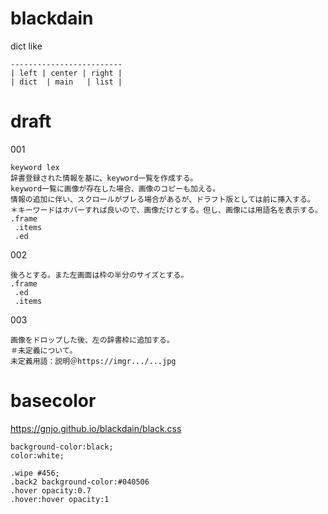 # blackdain
dict like
```
-------------------------
| left | center | right |
| dict  | main   | list |
```
# draft
001
```
keyword lex
辞書登録された情報を基に、keyword一覧を作成する。
keyword一覧に画像が存在した場合、画像のコピーも加える。
情報の追加に伴い、スクロールがブレる場合があるが、ドラフト版としては前に挿入する。
＊キーワードはホバーすれば良いので、画像だけとする。但し、画像には用語名を表示する。
.frame
 .items
 .ed
```
002
```
後ろとする。また左画面は枠の半分のサイズとする。
.frame
 .ed
 .items
```
003 
```
画像をドロップした後、左の辞書枠に追加する。
＃未定義について。
未定義用語：説明＠https://imgr.../...jpg
```
# basecolor
https://gnjo.github.io/blackdain/black.css
```
background-color:black;
color:white;

.wipe #456;
.back2 background-color:#040506
.hover opacity:0.7
.hover:hover opacity:1
```
